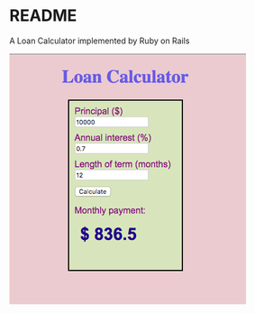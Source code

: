 # README

A Loan Calculator implemented by Ruby on Rails

![screenshoot](https://github.com/helloyiyi/loanCalculator/blob/master/loan.png)


